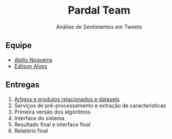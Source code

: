 <h1 align="center">Pardal Team</h1>
<p align="center">Análise de Sentimentos em Tweets</p>

## Equipe

- [Abílio Nogueira](https://github.com/AbilioNB)
- [Edilson Alves](https://github.com/edilsonalves)

## Entregas

1. [Artigos e produtos relacionados e datasets](./deliveries/01.md)
2. Serviços de pré-processamento e extração de características
3. Primeira versão dos algoritmos
4. Interface do sistema
5. Resultado final e interface final
6. Relatório final
